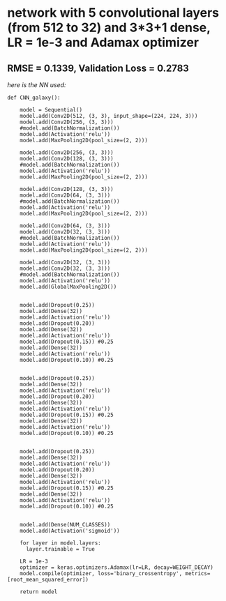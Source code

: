 ﻿# network with 5 convolutional layers (from 512 to 32) and 3*3+1 dense, LR = 1e-3 and Adamax optimizer

## RMSE = 0.1339, Validation Loss = 0.2783

_here is the NN used:_

	def CNN_galaxy():

	    model = Sequential()
	    model.add(Conv2D(512, (3, 3), input_shape=(224, 224, 3)))
	    model.add(Conv2D(256, (3, 3)))
	    #model.add(BatchNormalization())
	    model.add(Activation('relu'))
	    model.add(MaxPooling2D(pool_size=(2, 2)))

	    model.add(Conv2D(256, (3, 3)))
	    model.add(Conv2D(128, (3, 3)))
	    #model.add(BatchNormalization())
	    model.add(Activation('relu'))
	    model.add(MaxPooling2D(pool_size=(2, 2)))

	    model.add(Conv2D(128, (3, 3)))
	    model.add(Conv2D(64, (3, 3)))
	    #model.add(BatchNormalization())
	    model.add(Activation('relu'))
	    model.add(MaxPooling2D(pool_size=(2, 2)))

	    model.add(Conv2D(64, (3, 3)))
	    model.add(Conv2D(32, (3, 3)))
	    #model.add(BatchNormalization())
	    model.add(Activation('relu'))
	    model.add(MaxPooling2D(pool_size=(2, 2)))

	    model.add(Conv2D(32, (3, 3)))
	    model.add(Conv2D(32, (3, 3)))
	    #model.add(BatchNormalization())
	    model.add(Activation('relu'))
	    model.add(GlobalMaxPooling2D())


	    model.add(Dropout(0.25))
	    model.add(Dense(32))
	    model.add(Activation('relu'))
	    model.add(Dropout(0.20)) 
	    model.add(Dense(32))
	    model.add(Activation('relu'))
	    model.add(Dropout(0.15)) #0.25
	    model.add(Dense(32))
	    model.add(Activation('relu'))
	    model.add(Dropout(0.10)) #0.25


	    model.add(Dropout(0.25))
	    model.add(Dense(32))
	    model.add(Activation('relu'))
	    model.add(Dropout(0.20)) 
	    model.add(Dense(32))
	    model.add(Activation('relu'))
	    model.add(Dropout(0.15)) #0.25
	    model.add(Dense(32))
	    model.add(Activation('relu'))
	    model.add(Dropout(0.10)) #0.25


	    model.add(Dropout(0.25))
	    model.add(Dense(32))
	    model.add(Activation('relu'))
	    model.add(Dropout(0.20)) 
	    model.add(Dense(32))
	    model.add(Activation('relu'))
	    model.add(Dropout(0.15)) #0.25
	    model.add(Dense(32))
	    model.add(Activation('relu'))
	    model.add(Dropout(0.10)) #0.25


	    model.add(Dense(NUM_CLASSES))
	    model.add(Activation('sigmoid'))

	    for layer in model.layers:
	      layer.trainable = True

	    LR = 1e-3
	    optimizer = keras.optimizers.Adamax(lr=LR, decay=WEIGHT_DECAY)
	    model.compile(optimizer, loss='binary_crossentropy', metrics=[root_mean_squared_error])

	    return model
